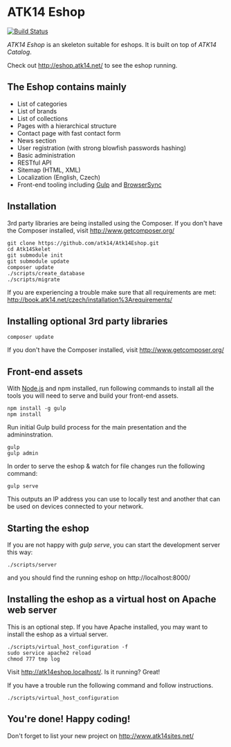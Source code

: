 ATK14 Eshop
============

[![Build Status](https://travis-ci.org/atk14/Atk14Eshop.svg?branch=master)](https://travis-ci.org/atk14/Atk14Eshop)

_ATK14 Eshop_ is an skeleton suitable for eshops. It is built on top of _ATK14 Catalog_.

Check out <http://eshop.atk14.net/> to see the eshop running.

The Eshop contains mainly
--------------------------

* List of categories
* List of brands
* List of collections
* Pages with a hierarchical structure
* Contact page with fast contact form
* News section
* User registration (with strong blowfish passwords hashing)
* Basic administration
* RESTful API
* Sitemap (HTML, XML)
* Localization (English, Czech)
* Front-end tooling including [Gulp](https://github.com/gulpjs/gulp) and [BrowserSync](https://github.com/BrowserSync/browser-sync)

Installation
------------

3rd party libraries are being installed using the Composer. If you don't have the Composer installed, visit http://www.getcomposer.org/

    git clone https://github.com/atk14/Atk14Eshop.git
    cd Atk14Skelet
    git submodule init
    git submodule update
    composer update
    ./scripts/create_database
    ./scripts/migrate

If you are experiencing a trouble make sure that all requirements are met: <http://book.atk14.net/czech/installation%3Arequirements/>

Installing optional 3rd party libraries
---------------------------------------

    composer update

If you don't have the Composer installed, visit http://www.getcomposer.org/

Front-end assets
----------------

With [Node.js](http://nodejs.org) and npm installed, run following commands to install
all the tools you will need to serve and build your front-end assets.

    npm install -g gulp
    npm install

Run initial Gulp build process for the main presentation and the admininstration.

    gulp
    gulp admin

In order to serve the eshop & watch for file changes run the following command:

    gulp serve

This outputs an IP address you can use to locally test and another that can be used on devices connected to your network.

Starting the eshop
---------------------

If you are not happy with *gulp serve*, you can start the development server this way:

    ./scripts/server

and you should find the running eshop on http://localhost:8000/

Installing the eshop as a virtual host on Apache web server
--------------------------------------------------------------

This is an optional step. If you have Apache installed, you may want to install the eshop as a virtual server.

    ./scripts/virtual_host_configuration -f
    sudo service apache2 reload
    chmod 777 tmp log

Visit <http://atk14eshop.localhost/>. Is it running? Great!

If you have a trouble run the following command and follow instructions.

    ./scripts/virtual_host_configuration

You're done! Happy coding!
------------------------------

Don't forget to list your new project on http://www.atk14sites.net/

